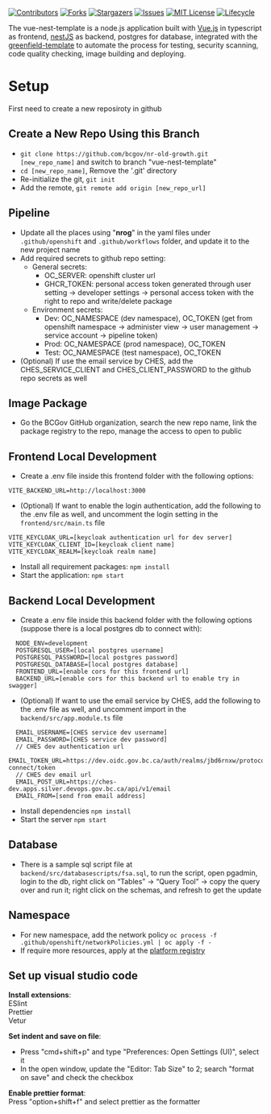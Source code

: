 <!-- PROJECT SHIELDS -->

[![Contributors](https://img.shields.io/github/contributors/bcgov/nr-forest-client)](/../../graphs/contributors)
[![Forks](https://img.shields.io/github/forks/bcgov/nr-forest-client)](/../../network/members)
[![Stargazers](https://img.shields.io/github/stars/bcgov/nr-forest-client)](/../../stargazers)
[![Issues](https://img.shields.io/github/issues/bcgov/nr-forest-client)](/../../issues)
[![MIT License](https://img.shields.io/github/license/bcgov/nr-forest-client.svg)](/LICENSE.md)
[![Lifecycle](https://img.shields.io/badge/Lifecycle-Experimental-339999)](https://github.com/bcgov/repomountie/blob/master/doc/lifecycle-badges.md)

The vue-nest-template is a node.js application built with [Vue.js](https://vuejs.org) in typescript as frontend, [nestJS](https://docs.nestjs.com) as backend, postgres for database, integrated with the [greenfield-template](https://github.com/bcgov/greenfield-template) to automate the process for testing, security scanning, code quality checking, image building and deploying.

# Setup

First need to create a new reposiroty in github

## Create a New Repo Using this Branch

- `git clone https://github.com/bcgov/nr-old-growth.git [new_repo_name]` and switch to branch "vue-nest-template"
- `cd [new_repo_name]`, Remove the '.git' directory
- Re-initialize the git, `git init`
- Add the remote, `git remote add origin [new_repo_url]`

## Pipeline

- Update all the places using "**nrog**" in the yaml files under `.github/openshift` and `.github/workflows` folder, and update it to the new project name
- Add required secrets to github repo setting:
  - General secrets: 
    - OC_SERVER: openshift cluster url
    - GHCR_TOKEN: personal access token generated through user setting -> developer settings -> personal access token with the right to repo and write/delete package
  - Environment secrets:
    - Dev: OC_NAMESPACE (dev namespace), OC_TOKEN (get from openshift namespace -> administer view -> user management -> service account -> pipeline token)
    - Prod: OC_NAMESPACE (prod namespace), OC_TOKEN
    - Test: OC_NAMESPACE (test namespace), OC_TOKEN
- (Optional) If use the email service by CHES, add the CHES_SERVICE_CLIENT and CHES_CLIENT_PASSWORD to the github repo secrets as well

## Image Package

- Go the BCGov GitHub organization, search the new repo name, link the package registry to the repo, manage the access to open to public

## Frontend Local Development

- Create a .env file inside this frontend folder with the following options:

```
VITE_BACKEND_URL=http://localhost:3000
```
- (Optional) If want to enable the login authentication, add the following to the .env file as well, and uncomment the login setting in the `frontend/src/main.ts` file
```
VITE_KEYCLOAK_URL=[keycloak authentication url for dev server]
VITE_KEYCLOAK_CLIENT_ID=[keycloak client name]
VITE_KEYCLOAK_REALM=[keycloak realm name]
```
- Install all requirement packages: `npm install`
- Start the application: `npm start`

## Backend Local Development

- Create a .env file inside this backend folder with the following options (suppose there is a local postgres db to connect with):
```
  NODE_ENV=development
  POSTGRESQL_USER=[local postgres username]
  POSTGRESQL_PASSWORD=[local postgres password]
  POSTGRESQL_DATABASE=[local postgres database]
  FRONTEND_URL=[enable cors for this frontend url]
  BACKEND_URL=[enable cors for this backend url to enable try in swagger]
```
- (Optional) If want to use the email service by CHES, add the following to the .env file as well, and uncomment import in the `backend/src/app.module.ts` file
```
  EMAIL_USERNAME=[CHES service dev username]
  EMAIL_PASSWORD=[CHES service dev password]
  // CHES dev authentication url
  EMAIL_TOKEN_URL=https://dev.oidc.gov.bc.ca/auth/realms/jbd6rnxw/protocol/openid-connect/token
  // CHES dev email url
  EMAIL_POST_URL=https://ches-dev.apps.silver.devops.gov.bc.ca/api/v1/email
  EMAIL_FROM=[send from email address]
```
- Install dependencies `npm install`
- Start the server `npm start`

## Database

- There is a sample sql script file at `backend/src/databasescripts/fsa.sql`, to run the script, open pgadmin, login to the db, right click on “Tables” -> “Query Tool” -> copy the query over and run it; right click on the schemas, and refresh to get the update


## Namespace

- For new namespace, add the network policy `oc process -f .github/openshift/networkPolicies.yml | oc apply -f -`
- If require more resources, apply at the [platform registry](https://registry.developer.gov.bc.ca/)

## Set up visual studio code

**Install extensions**:  
ESlint  
Prettier  
Vetur

**Set indent and save on file**:

- Press "cmd+shift+p" and type "Preferences: Open Settings (UI)", select it
- In the open window, update the "Editor: Tab Size" to 2; search "format on save" and check the checkbox

**Enable prettier format**:  
Press "option+shift+f" and select prettier as the formatter

